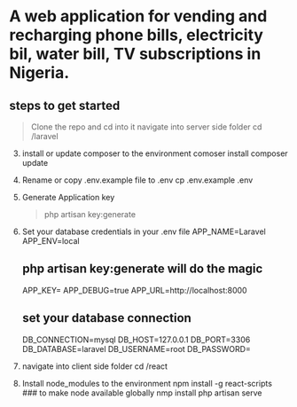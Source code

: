 # A web application for vending and recharging phone bills, electricity bil, water bill, TV subscriptions in Nigeria. 


## steps to get started
>  Clone the repo and cd into it
>  navigate into server side folder
    cd /laravel

3.  install or update composer to the environment
    comoser install
    composer update

3.  Rename or copy .env.example file to .env
    cp .env.example .env

4.  Generate Application key
    > php artisan key:generate

5.  Set your database credentials in your .env file
    APP_NAME=Laravel
    APP_ENV=local
    ## php artisan key:generate will do the magic
    APP_KEY= 
    APP_DEBUG=true
    APP_URL=http://localhost:8000
    
    ## set your database connection
    DB_CONNECTION=mysql
    DB_HOST=127.0.0.1
    DB_PORT=3306
    DB_DATABASE=laravel
    DB_USERNAME=root
    DB_PASSWORD=

6. navigate into client side folder
    cd /react

7.  Install node_modules to the environment
    npm install -g react-scripts ### to make node available globally
    nmp install
    php artisan serve


